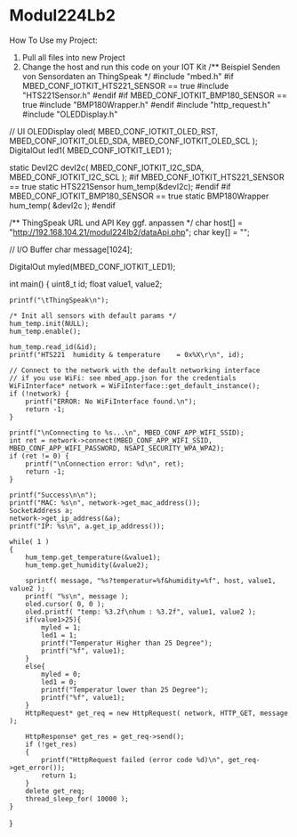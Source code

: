 # Modul224Lb2
How To Use my Project:
1. Pull all files into new Project
2. Change the host and run this code on your IOT Kit
/** Beispiel Senden von Sensordaten an ThingSpeak
    */
#include "mbed.h"
#if MBED_CONF_IOTKIT_HTS221_SENSOR == true
#include "HTS221Sensor.h"
#endif
#if MBED_CONF_IOTKIT_BMP180_SENSOR == true
#include "BMP180Wrapper.h"
#endif
#include "http_request.h"
#include "OLEDDisplay.h"

// UI
OLEDDisplay oled( MBED_CONF_IOTKIT_OLED_RST, MBED_CONF_IOTKIT_OLED_SDA, MBED_CONF_IOTKIT_OLED_SCL );
DigitalOut led1( MBED_CONF_IOTKIT_LED1 );

static DevI2C devI2c( MBED_CONF_IOTKIT_I2C_SDA, MBED_CONF_IOTKIT_I2C_SCL );
#if MBED_CONF_IOTKIT_HTS221_SENSOR == true
static HTS221Sensor hum_temp(&devI2c);
#endif
#if MBED_CONF_IOTKIT_BMP180_SENSOR == true
static BMP180Wrapper hum_temp( &devI2c );
#endif

/** ThingSpeak URL und API Key ggf. anpassen */
char host[] = "http://192.168.104.21/modul224lb2/dataApi.php";
char key[] = "";

// I/O Buffer
char message[1024];

DigitalOut myled(MBED_CONF_IOTKIT_LED1);

int main()
{
    uint8_t id;
    float value1, value2;

    printf("\tThingSpeak\n");

    /* Init all sensors with default params */
    hum_temp.init(NULL);
    hum_temp.enable();

    hum_temp.read_id(&id);
    printf("HTS221  humidity & temperature    = 0x%X\r\n", id);

    // Connect to the network with the default networking interface
    // if you use WiFi: see mbed_app.json for the credentials
    WiFiInterface* network = WiFiInterface::get_default_instance();
    if (!network) {
        printf("ERROR: No WiFiInterface found.\n");
        return -1;
    }

    printf("\nConnecting to %s...\n", MBED_CONF_APP_WIFI_SSID);
    int ret = network->connect(MBED_CONF_APP_WIFI_SSID, MBED_CONF_APP_WIFI_PASSWORD, NSAPI_SECURITY_WPA_WPA2);
    if (ret != 0) {
        printf("\nConnection error: %d\n", ret);
        return -1;
    }

    printf("Success\n\n");
    printf("MAC: %s\n", network->get_mac_address());
    SocketAddress a;
    network->get_ip_address(&a);
    printf("IP: %s\n", a.get_ip_address());

    while( 1 )
    {
        hum_temp.get_temperature(&value1);
        hum_temp.get_humidity(&value2);

        sprintf( message, "%s?temperatur=%f&humidity=%f", host, value1, value2 );
        printf( "%s\n", message );
        oled.cursor( 0, 0 );
        oled.printf( "temp: %3.2f\nhum : %3.2f", value1, value2 );
        if(value1>25){
            myled = 1;
            led1 = 1;
            printf("Temperatur Higher than 25 Degree");
            printf("%f", value1);
        }
        else{
            myled = 0;
            led1 = 0;
            printf("Temperatur lower than 25 Degree");
            printf("%f", value1);
        }
        HttpRequest* get_req = new HttpRequest( network, HTTP_GET, message );

        HttpResponse* get_res = get_req->send();
        if (!get_res)
        {
            printf("HttpRequest failed (error code %d)\n", get_req->get_error());
            return 1;
        }
        delete get_req;
        thread_sleep_for( 10000 );
    }
}
